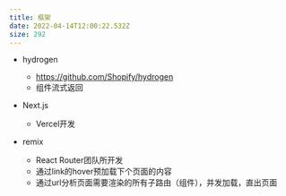 ```yaml
---
title: 框架
date: 2022-04-14T12:00:22.532Z
size: 292
---
```

- hydrogen
  - https://github.com/Shopify/hydrogen
  - 组件流式返回

- Next.js
  - Vercel开发
- remix
  - React Router团队所开发
  - 通过link的hover预加载下个页面的内容
  - 通过url分析页面需要渲染的所有子路由（组件），并发加载，直出页面
